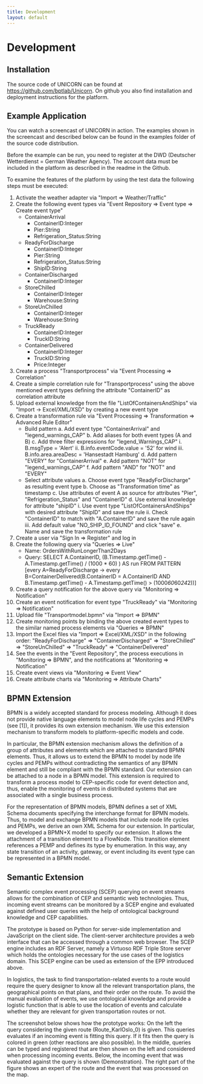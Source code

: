 ```yaml
---
title: Development
layout: default
---
```

# Development

## Installation
The source code of UNICORN can be found at https://github.com/bptlab/Unicorn. On github you also find installation and deployment instructions for the platform.
## Example Application
You can watch a screencast of UNICORN in action. The examples shown in the screencast and described below can be found in the examples folder of the source code distribution.

Before the example can be run, you need to register at the DWD (Deutscher Wetterdienst = German Weather Agency). The account data must be included in the platform as described in the readme in the Github.

To examine the features of the platform by using the test data the following steps must be executed:

1. Activate the weather adapter via "Import => Weather/Traffic"
2. Create the following event types via "Event Repository => Event type => Create event type"
	* ContainerArrival
		* ContainerID:Integer
		* Pier:String
		* Refrigeration_Status:String
	* ReadyForDischarge
		* ContainerID:Integer
		* Pier:String
		* Refrigeration_Status:String
		* ShipID:String
	* ContainerDischarged
		* ContainerID:Integer
	* StoreChilled
		* ContainerID:Integer
		* Warehouse:String
	* StoreUnChilled
		* ContainerID:Integer
		* Warehouse:String
	* TruckReady
		* ContainerID:Integer
		* TruckID:String
	* ContainerDelivered
		* ContainerID:Integer
		* TruckID:String
		* Price:Integer
3. Create a process "Transportprocess" via "Event Processing => Correlation"
4. Create a simple correlation rule for "Transportprocess" using the above mentioned event types defining the attribute "ContainerID" as correlation attribute
5. Upload external knowledge from the file "ListOfContainersAndShips" via "Import -> Excel/XML/XSD" by creating a new event type
6. Create a transformation rule via "Event Processing => Transformation => Advanced Rule Editor"
	* Build pattern
		a. Add event type "ContainerArrival" and "legend_warnings_CAP"
		b. Add aliases for both event types (A and B)
		c. Add three filter expressions for "legend_Warnings_CAP"
			i. B.msgType = 'Alert'
			ii. B.info.eventCode.value = '52' for wind
			iii. B.info.area.areaDesc = 'Hansestadt Hamburg'
		d. Add pattern "EVERY" for "ContainerArrival"
		e. Add pattern "NOT" for "legend_warnings_CAP"
		f. Add pattern "AND" for "NOT" and "EVERY"
	* Select attribute values
		a. Choose event type "ReadyForDischarge" as resulting event type
		b. Choose as "Transformation time" as timestamp
		c. Use attributes of event A as source for attributes "Pier", "Refrigeration_Status" and "ContainerID"
		d. Use external knowledge for attribute "shipID"
			i. Use event type "ListOfContainersAndShips" with desired attribute "ShipID" and save the rule
			ii. Check "ContainerID" to match with "A.ContainerID" and save the rule again
			iii. Add default value "NO_SHIP_ID_FOUND" and click "save"
		e. Name and save the transformation rule
7. Create a user via "Sign In => Register" and log in
8. Create the following query via "Queries => Live"
	* Name: OrdersWithRunLongerThan2Days
	* Query: SELECT A.ContainerID, (B.Timestamp.getTime() - A.Timestamp.getTime() / (1000 * 60) ) AS run FROM PATTERN [every A=ReadyForDischarge -> every B=ContainerDelivered(B.ContainerID = A.ContainerID AND B.Timestamp.getTime() - A.Timestamp.getTime() > (1000*60*60*24*2))]
9. Create a query notification for the above query via "Monitoring => Notification"
10. Create an event notification for event type "TruckReady" via "Monitoring => Notification"
11. Upload file "Transportmodel.bpmn" via "Import => BPMN"
12. Create monitoring points by binding the above created event types to the similar named process elements via "Queries => BPMN"
13. Import the Excel files via "Import => Excel/XML/XSD" in the following order: "ReadyForDischarge" => "ContainerDischarged" => "StoreChilled" => "StoreUnChilled" => "TruckReady" => "ContainerDelivered"
14. See the events in the "Event Repository", the process executions in "Monitoring => BPMN", and the notifications at "Monitoring => Notification"
15. Create event views via "Monitoring => Event View"
16. Create attribute charts via "Monitoring => Attribute Charts"

## BPMN Extension
BPMN is a widely accepted standard for process modeling. Although it does not provide native language elements to model node life cycles and PEMPs (see [1]), it provides its own extension mechanism. We use this extension mechanism to transform models to platform-specific models and code.

In particular, the BPMN extension mechanism allows the definition of a group of attributes and elements which are attached to standard BPMN elements. Thus, it allows us to extend the BPMN to model by node life cycles and PEMPs without contradicting the semantics of any BPMN element and still be compliant with the BPMN standard. Our extension can be attached to a node in a BPMN model. This extension is required to transform a process model to CEP-specific code for event detection and, thus, enable the monitoring of events in distributed systems that are associated with a single business process.

For the representation of BPMN models, BPMN defines a set of XML Schema documents specifying the interchange format for BPMN models. Thus, to model and exchange BPMN models that include node life cycles and PEMPs, we derive an own XML Schema for our extension. In particular, we developed a BPMN+X model to specify our extension. It allows the attachment of a transition element to a FlowNode. This transition element references a PEMP and defines its type by enumeration. In this way, any state transition of an activity, gateway, or event including its event type can be represented in a BPMN model.

## Semantic Extension
Semantic complex event processing (SCEP) querying on event streams allows for the combination of CEP and semantic web technologies. Thus, incoming event streams can be monitored by a SCEP engine and evaluated against defined user queries with the help of ontological background knowledge and CEP capabilities.

The prototype is based on Python for server-side implementation and JavaScript on the client side. The client-server architecture provides a web interface that can be accessed through a common web browser. The SCEP engine includes an RDF Server, namely a Virtuoso RDF Triple Store server which holds the ontologies necessary for the use cases of the logistics domain. This SCEP engine can be used as extension of the EPP introduced above.

In logistics, the task to find transportation-related events to a route would require the query designer to know all the relevant transportation plans, the geographical points on that plans, and their order on the route. To avoid the manual evaluation of events, we use ontological knowledge and provide a logistic function that is able to use the location of events and calculate whether they are relevant for given transportation routes or not.

The screenshot below shows how the prototype works: On the left the query considering the given route (Route_KarlOslo_0) is given. This queries evaluates if an incoming event is fitting this query. If it fits then the query is colored in green (other reactions are also possible). In the middle, queries can be typed and registered that are then shown on the left and considered when processing incoming events. Below, the incoming event that was evaluated against the query is shown (Demonstration). The right part of the figure shows an expert of the route and the event that was processed on the map.